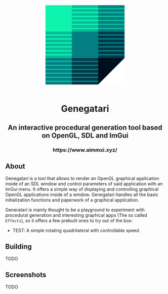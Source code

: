 <div align="center">
  <img src="./resources/icon.png" width="250" alt="Genegatari's icon" />
</div>
<br>
<h1 align="center">Genegatari</h1>
<h2 align="center">An interactive procedural generation tool based on OpenGL, SDL and ImGui </h2>
<h3 align="center"><a>https://www.aimmxi.xyz/</a></h3>

## About

Genegatari is a tool that allows to render an OpenGL graphical application inside of an SDL window and control parameters of said application with an ImGui menu. It offers a simple way of displaying and controlling graphical OpenGL applications inside of a window. Genegatari handles all the basic initialization functions and paperwork of a graphical application.

Generatari is mainly thought to be a playground to experiment with procedural generation and interesting graphical apps (The so called `Effects`), so it offers a few prebuilt ones to try out of the box: 
* TEST: A simple rotating quadrilateral with controllable speed.

## Building

TODO

## Screenshots

TODO